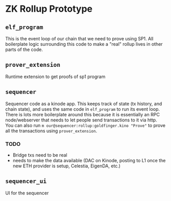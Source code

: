 # ZK Rollup Prototype
## `elf_program`
This is the event loop of our chain that we need to prove using SP1. All boilerplate logic surrounding this code to make a "real" rollup lives in other parts of the code.

## `prover_extension`
Runtime extension to get proofs of sp1 program

## `sequencer`
Sequencer code as a kinode app. This keeps track of state (tx history, and chain state), and uses the same code in `elf_program` to run its event loop. There is lots more boilerplate around this because it is essentially an RPC node/webserver that needs to let people send transactions to it via http. You can also run `m our@sequencer:rollup:goldfinger.kino "Prove"` to prove all the transactions using `prover_extension`.
### TODO
- Bridge txs need to be real
- needs to make the data available (DAC on Kinode, posting to L1 once the new ETH provider is setup, Celestia, EigenDA, etc.)

## `sequencer_ui`
UI for the sequencer